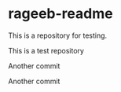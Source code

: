 # rageeb-readme

This is a repository for testing.

This is a test repository

Another commit

Another commit
